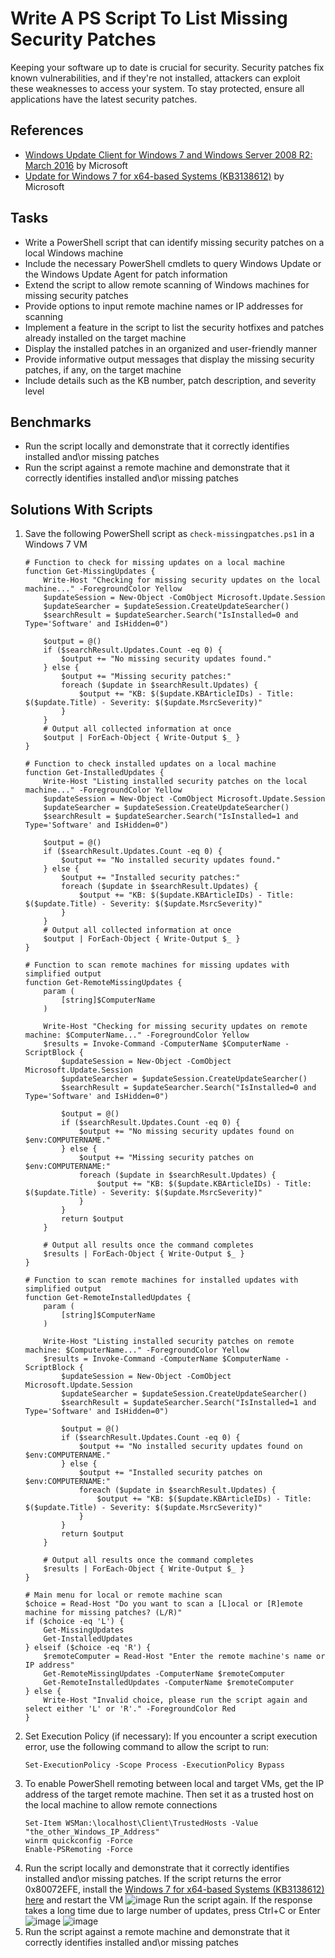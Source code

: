 # Write A PS Script To List Missing Security Patches
Keeping your software up to date is crucial for security. Security patches fix known vulnerabilities, and if they're not installed, attackers can exploit these weaknesses to access your system. To stay protected, ensure all applications have the latest security patches.

## References
- [Windows Update Client for Windows 7 and Windows Server 2008 R2: March 2016](https://support.microsoft.com/en-us/topic/windows-update-client-for-windows-7-and-windows-server-2008-r2-march-2016-31422d0a-8818-cfdd-140e-e27883c7a2c5#bkmk_prerequisite) by Microsoft
- [Update for Windows 7 for x64-based Systems (KB3138612)](https://www.microsoft.com/en-us/download/details.aspx?id=51212) by Microsoft

## Tasks
- Write a PowerShell script that can identify missing security patches on a local Windows machine
- Include the necessary PowerShell cmdlets to query Windows Update or the Windows Update Agent for patch information
- Extend the script to allow remote scanning of Windows machines for missing security patches
- Provide options to input remote machine names or IP addresses for scanning
- Implement a feature in the script to list the security hotfixes and patches already installed on the target machine
- Display the installed patches in an organized and user-friendly manner
- Provide informative output messages that display the missing security patches, if any, on the target machine
- Include details such as the KB number, patch description, and severity level


## Benchmarks
- Run the script locally and demonstrate that it correctly identifies installed and\or missing patches
- Run the script against a remote machine and demonstrate that it correctly identifies installed and\or missing patches


## Solutions With Scripts
1. Save the following PowerShell script as `check-missingpatches.ps1` in a Windows 7 VM
    ```
    # Function to check for missing updates on a local machine
    function Get-MissingUpdates {
        Write-Host "Checking for missing security updates on the local machine..." -ForegroundColor Yellow
        $updateSession = New-Object -ComObject Microsoft.Update.Session
        $updateSearcher = $updateSession.CreateUpdateSearcher()
        $searchResult = $updateSearcher.Search("IsInstalled=0 and Type='Software' and IsHidden=0")
    
        $output = @()
        if ($searchResult.Updates.Count -eq 0) {
            $output += "No missing security updates found."
        } else {
            $output += "Missing security patches:"
            foreach ($update in $searchResult.Updates) {
                $output += "KB: $($update.KBArticleIDs) - Title: $($update.Title) - Severity: $($update.MsrcSeverity)"
            }
        }
        # Output all collected information at once
        $output | ForEach-Object { Write-Output $_ }
    }
    
    # Function to check installed updates on a local machine
    function Get-InstalledUpdates {
        Write-Host "Listing installed security patches on the local machine..." -ForegroundColor Yellow
        $updateSession = New-Object -ComObject Microsoft.Update.Session
        $updateSearcher = $updateSession.CreateUpdateSearcher()
        $searchResult = $updateSearcher.Search("IsInstalled=1 and Type='Software' and IsHidden=0")
    
        $output = @()
        if ($searchResult.Updates.Count -eq 0) {
            $output += "No installed security updates found."
        } else {
            $output += "Installed security patches:"
            foreach ($update in $searchResult.Updates) {
                $output += "KB: $($update.KBArticleIDs) - Title: $($update.Title) - Severity: $($update.MsrcSeverity)"
            }
        }
        # Output all collected information at once
        $output | ForEach-Object { Write-Output $_ }
    }
    
    # Function to scan remote machines for missing updates with simplified output
    function Get-RemoteMissingUpdates {
        param (
            [string]$ComputerName
        )
    
        Write-Host "Checking for missing security updates on remote machine: $ComputerName..." -ForegroundColor Yellow
        $results = Invoke-Command -ComputerName $ComputerName -ScriptBlock {
            $updateSession = New-Object -ComObject Microsoft.Update.Session
            $updateSearcher = $updateSession.CreateUpdateSearcher()
            $searchResult = $updateSearcher.Search("IsInstalled=0 and Type='Software' and IsHidden=0")
    
            $output = @()
            if ($searchResult.Updates.Count -eq 0) {
                $output += "No missing security updates found on $env:COMPUTERNAME."
            } else {
                $output += "Missing security patches on $env:COMPUTERNAME:"
                foreach ($update in $searchResult.Updates) {
                    $output += "KB: $($update.KBArticleIDs) - Title: $($update.Title) - Severity: $($update.MsrcSeverity)"
                }
            }
            return $output
        }
    
        # Output all results once the command completes
        $results | ForEach-Object { Write-Output $_ }
    }
    
    # Function to scan remote machines for installed updates with simplified output
    function Get-RemoteInstalledUpdates {
        param (
            [string]$ComputerName
        )
    
        Write-Host "Listing installed security patches on remote machine: $ComputerName..." -ForegroundColor Yellow
        $results = Invoke-Command -ComputerName $ComputerName -ScriptBlock {
            $updateSession = New-Object -ComObject Microsoft.Update.Session
            $updateSearcher = $updateSession.CreateUpdateSearcher()
            $searchResult = $updateSearcher.Search("IsInstalled=1 and Type='Software' and IsHidden=0")
    
            $output = @()
            if ($searchResult.Updates.Count -eq 0) {
                $output += "No installed security updates found on $env:COMPUTERNAME."
            } else {
                $output += "Installed security patches on $env:COMPUTERNAME:"
                foreach ($update in $searchResult.Updates) {
                    $output += "KB: $($update.KBArticleIDs) - Title: $($update.Title) - Severity: $($update.MsrcSeverity)"
                }
            }
            return $output
        }
    
        # Output all results once the command completes
        $results | ForEach-Object { Write-Output $_ }
    }
    
    # Main menu for local or remote machine scan
    $choice = Read-Host "Do you want to scan a [L]ocal or [R]emote machine for missing patches? (L/R)"
    if ($choice -eq 'L') {
        Get-MissingUpdates
        Get-InstalledUpdates
    } elseif ($choice -eq 'R') {
        $remoteComputer = Read-Host "Enter the remote machine's name or IP address"
        Get-RemoteMissingUpdates -ComputerName $remoteComputer
        Get-RemoteInstalledUpdates -ComputerName $remoteComputer
    } else {
        Write-Host "Invalid choice, please run the script again and select either 'L' or 'R'." -ForegroundColor Red
    }
    ```
2. Set Execution Policy (if necessary): If you encounter a script execution error, use the following command to allow the script to run:
   ```
   Set-ExecutionPolicy -Scope Process -ExecutionPolicy Bypass
   ```
3. To enable PowerShell remoting between local and target VMs, get the IP address of the target remote machine. Then set it as a trusted host on the local machine to allow remote connections
   ```
   Set-Item WSMan:\localhost\Client\TrustedHosts -Value "the_other_Windows_IP_Address"
   winrm quickconfig -Force
   Enable-PSRemoting -Force
   ```
4. Run the script locally and demonstrate that it correctly identifies installed and\or missing patches. If the script returns the error 0x80072EFE, install the [Windows 7 for x64-based Systems (KB3138612) here](https://www.microsoft.com/en-us/download/details.aspx?id=51212) and restart the VM
   ![image](https://github.com/user-attachments/assets/5abf65c4-da12-493b-a4a9-944226ef9cb7)
   Run the script again. If the response takes a long time due to large number of updates, press Ctrl+C or Enter
   ![image](https://github.com/user-attachments/assets/7ac51d46-001f-4214-9af0-dd9b985f1f92)
   ![image](https://github.com/user-attachments/assets/cfe1fb54-9f90-4021-9e4d-1a0ba448a0d4)
6. Run the script against a remote machine and demonstrate that it correctly identifies installed and\or missing patches
